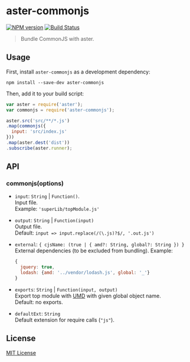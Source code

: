 # aster-commonjs
[![NPM version][npm-image]][npm-url]
[![Build Status][travis-image]][travis-url]

> Bundle CommonJS with aster.

## Usage

First, install `aster-commonjs` as a development dependency:

```shell
npm install --save-dev aster-commonjs
```

Then, add it to your build script:

```javascript
var aster = require('aster');
var commonjs = require('aster-commonjs');

aster.src('src/**/*.js')
.map(commonjs({
  input: 'src/index.js'
}))
.map(aster.dest('dist'))
.subscribe(aster.runner);
```

## API

### commonjs(options)

* `input`: `String` | `Function()`. <br />
  Input file.<br />
  Example: `'superLib/topModule.js'`

* `output`: `String` | `Function(input)`<br />
  Output file.<br />
  Default: `input => input.replace(/(\.js)?$/, '.out.js')`

* `external`: `{ cjsName: (true | { amd?: String, global?: String }) }`<br />
  External dependencies (to be excluded from bundling). Example:
  ```javascript
  {
    jquery: true,
    lodash: {amd: '../vendor/lodash.js', global: '_'}
  }
  ```

* `exports`: `String` | `Function(input, output)`<br />
  Export top module with [UMD](https://github.com/umdjs/umd) with given global object name.<br />
  Default: no exports.

* `defaultExt`: `String`<br />
  Default extension for require calls (`"js"`).

## License

[MIT License](http://en.wikipedia.org/wiki/MIT_License)

[npm-url]: https://npmjs.org/package/aster-commonjs
[npm-image]: https://badge.fury.io/js/aster-commonjs.png

[travis-url]: http://travis-ci.org/asterjs/aster-commonjs
[travis-image]: https://secure.travis-ci.org/asterjs/aster-commonjs.png?branch=master
